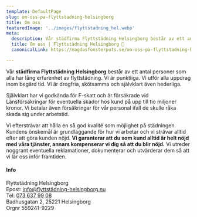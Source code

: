 ```yaml
---
template: DefaultPage
slug: om-oss-pa-flyttstadning-helsingborg
title: Om oss
featuredImage: '../images/flyttstadning_hel.webp'
meta:
  description: Vår städfirma Flyttstädning Helsingborg består av ett antal personer som alla har lång erfarenhet av flyttstädning. Vi är punktliga. Vi utför alla uppdrag inom begärd tid.  Självklart har vi F-skattsedel och är försäkrade vid Länsförsäkringar för eventuella skador hos kund på upp till tio miljoner kronor.
  title: Om oss | Flyttstädning Helsingborg 🧹
  canonicalLink: https://magdasfonsterputs.se/om-oss-pa-flyttstadning-helsingborg/

---
```

Vår **städfirma Flyttstädning Helsingborg** består av ett antal personer som alla har lång erfarenhet av flyttstädning. Vi är punktliga. Vi utför alla uppdrag inom begärd tid. Vi är drogfria, skötsamma och självklart även hederliga.

Självklart har vi godkända för F-skatt och är försäkrade vid Länsförsäkringar för eventuella skador hos kund på upp till tio miljoner kronor. Vi betalar även försäkringar för vår personal ifall de skulle råka skada sig under arbetstid.

Vi eftersträvar att hålla en så god kvalité som möjlighet på städningen. Kundens önskemål är grundläggande för hur vi arbetar och vi strävar alltid efter att göra kunden nöjd. **Vi garanterar att du som kund alltid är helt nöjd med våra tjänster, annars kompenserar vi dig så att du blir nöjd.** Vi utreder noggrant eventuella reklamationer, dokumenterar och utvärderar dem så att vi lär oss inför framtiden.

#### Info
Flyttstädning Helsingborg  
Epost: <a href="mailto:info@xn--flyttstdning-helsingborg-wbc.nu">info@flyttstädning-helsingborg.nu</a>  
Tel: <a href="tel:073 637 99 08">073 637 99 08</a>  
Badhusgatan 2, 25221 Helsingborg  
Orgnr 559241-9229 
